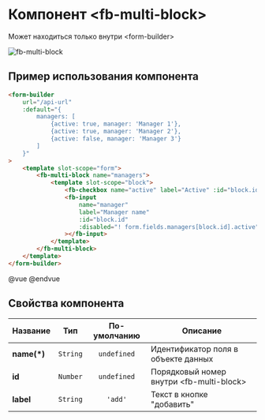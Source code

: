# Компонент &lt;fb-multi-block&gt;

Может находиться только внутри &lt;form-builder&gt;

![fb-multi-block](https://storage.googleapis.com/static.awes.io/docs/fb-multi-block.gif)

## Пример использования компонента

```html
<form-builder
    url="/api-url"
    :default="{
        managers: [
            {active: true, manager: 'Manager 1'},
            {active: true, manager: 'Manager 2'},
            {active: false, manager: 'Manager 3'}
        ]
    }"
>
    <template slot-scope="form">
        <fb-multi-block name="managers">
            <template slot-scope="block">
                <fb-checkbox name="active" label="Active" :id="block.id"></fb-checkbox>
                <fb-input
                    name="manager"
                    label="Manager name"
                    :id="block.id"
                    :disabled="! form.fields.managers[block.id].active"
                ></fb-input>
            </template>
        </fb-multi-block>
    </template>
</form-builder>
```
@vue
<form-builder url="/api-url" :default="{ managers: [{active: true, manager: 'Manager 1'}, {active: true, manager: 'Manager 2'}, {active: false, manager: 'Manager 3'}] }">
    <template slot-scope="form">
        <fb-multi-block name="managers">
            <template slot-scope="block">
                <fb-checkbox name="active" label="Active" :id="block.id"></fb-checkbox>
                <fb-input :disabled="! form.fields.managers[block.id].active" name="manager" label="Manager name" :id="block.id"></fb-input>
            </template>
        </fb-multi-block>
    </template>
</form-builder>
@endvue


## Свойства компонента

| Название            | Тип                | По-умолчанию        | Описание                                          |
|---------------------|:------------------:|:-------------------:|---------------------------------------------------|
| **name(*)**         | `String`           | `undefined`         | Идентификатор поля в объекте данных               |
| **id**              | `Number`           | `undefined`         | Порядковый номер внутри &lt;fb-multi-block&gt;    |
| **label**           | `String`           | `'add'`             | Текст в кнопке "добавить"                         |

